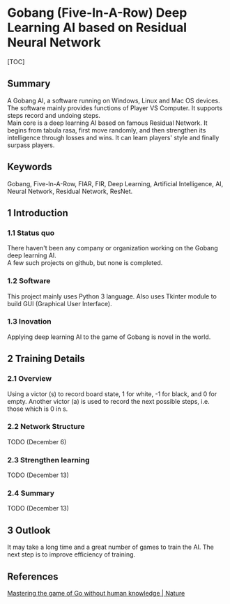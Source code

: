 # Gobang (Five-In-A-Row) Deep Learning AI based on Residual Neural Network  

[TOC]  

## Summary  

A Gobang AI, a software running on Windows, Linux and Mac OS devices. The software mainly provides functions of Player VS Computer. It supports steps record and undoing steps.  
Main core is a deep learning AI based on famous Residual Network. It begins from tabula rasa, first move randomly, and then strengthen its intelligence through losses and wins. It can learn players' style and finally surpass players.  

## Keywords  

Gobang, Five-In-A-Row, FIAR, FIR, Deep Learning, Artificial Intelligence, AI, Neural Network, Residual Network, ResNet.  

## 1 Introduction  

### 1.1 Status quo  

There haven't been any company or organization working on the Gobang deep learning AI.  
A few such projects on github, but none is completed.  

### 1.2 Software  

This project mainly uses Python 3 language. Also uses Tkinter module to build GUI (Graphical User Interface).  

### 1.3 Inovation  

Applying deep learning AI to the game of Gobang is novel in the world.  

## 2 Training Details  

### 2.1 Overview  

Using a victor (s) to record board state, 1 for white, -1 for black, and 0 for empty. Another victor (a) is used to record the next possible steps, i.e. those which is 0 in s.  

### 2.2 Network Structure  

TODO (December 6)  

### 2.3 Strengthen learning  

TODO (December 13)  

### 2.4 Summary  

TODO (December 13)  

## 3 Outlook  

It may take a long time and a great number of games to train the AI. The next step is to improve efficiency of training.  

## References  

[Mastering the game of Go without human knowledge | Nature](https://www.nature.com/articles/nature24270.epdf?author_access_token=VJXbVjaSHxFoctQQ4p2k4tRgN0jAjWel9jnR3ZoTv0PVW4gB86EEpGqTRDtpIz-2rmo8-KG06gqVobU5NSCFeHILHcVFUeMsbvwS-lxjqQGg98faovwjxeTUgZAUMnRQ)  

